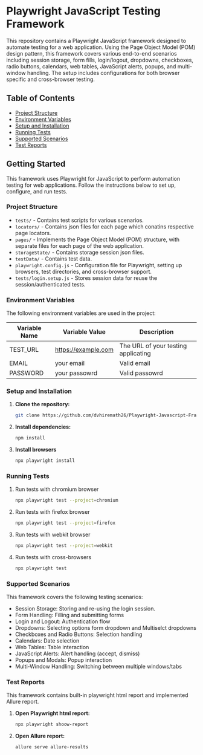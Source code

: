 # Playwright JavaScript Testing Framework

This repository contains a Playwright JavaScript framework designed to automate testing for a web application. Using the Page Object Model (POM) design pattern, this framework covers various end-to-end scenarios including session storage, form fills, login/logout, dropdowns, checkboxes, radio buttons, calendars, web tables, JavaScript alerts, popups, and multi-window handling. The setup includes configurations for both browser specific and cross-browser testing.

## Table of Contents
- [Project Structure](#project-structure)
- [Environment Variables](#environment-variables)
- [Setup and Installation](#setup-and-installation)
- [Running Tests](#running-tests)
- [Supported Scenarios](#supported-scenarios)
- [Test Reports](#test-reports)


## Getting Started

This framework uses Playwright for JavaScript to perform automation testing for web applications. Follow the instructions below to set up, configure, and run tests.


### Project Structure

- `tests/` - Contains test scripts for various scenarios.
- `locators/` - Contains json files for each page which conatins respective page locators.
- `pages/` - Implements the Page Object Model (POM) structure, with separate files for each page of the web application.
- `storageState/` - Contains storage session json files.
- `testData/` - Contains test data.
- `playwright.config.js` - Configuration file for Playwright, setting up browsers, test directories, and cross-browser support.
- `tests/login.setup.js` - Stores session data for reuse the session/authenticated tests.


### Environment Variables
The following environment variables are used in the project:

| Variable Name       | Variable Value      | Description         |
|---------------------|---------------------|---------------------|
| TEST_URL            | https://example.com | The URL of your testing applicating     |
| EMAIL               | your email          | Valid email    |
| PASSWORD            | your passowrd       | Valid passowrd    |



### Setup and Installation

1. **Clone the repository:**
   ```bash
   git clone https://github.com/dvhiremath26/Playwright-Javascript-Framework.git  

2. **Install dependencies:**
   ```bash
   npm install

3. **Install browsers**
   ```bash
   npx playwright install

### Running Tests

1. Run tests with chromium browser
   ```bash
   npx playwright test --project=chromium

2. Run tests with firefox browser
   ```bash
   npx playwright test --project=firefox

3. Run tests with webkit browser
   ```bash
   npx playwright test --project=webkit

4. Run tests with cross-browsers
   ```bash
   npx playwright test

### Supported Scenarios
This framework covers the following testing scenarios:

- Session Storage: Storing and re-using the login session.
- Form Handling: Filling and submitting forms
- Login and Logout: Authentication flow
- Dropdowns: Selecting options form dropdown and Multiselct dropdowns
- Checkboxes and Radio Buttons: Selection handling
- Calendars: Date selection
- Web Tables: Table interaction
- JavaScript Alerts: Alert handling (accept, dismiss)
- Popups and Modals: Popup interaction
- Multi-Window Handling: Switching between multiple windows/tabs

### Test Reports
This framework contains built-in playwright html report and implemented Allure report.

1. **Open Playwright html report:**
   ```bash
   npx playwright shoow-report 

2. **Open Allure report:**
   ```bash
   allure serve allure-results
